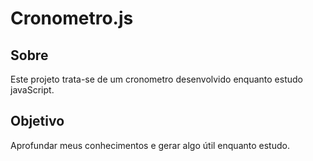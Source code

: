 # Cronometro.js

## Sobre

Este projeto trata-se de um cronometro desenvolvido enquanto estudo javaScript.

## Objetivo

Aprofundar meus conhecimentos e gerar algo útil enquanto estudo.
